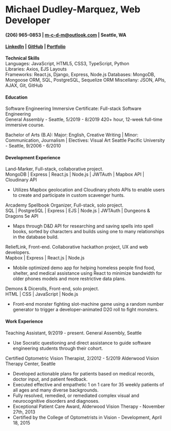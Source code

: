 # Michael Dudley-Marquez, Web Developer   
#### (206) 965-0853 | m-c-d-m@outlook.com | Seattle, WA    
#### [LinkedIn](https://linkedin.com/in/m-c-d-m) | [GitHub](https://github.com/mcdudley87) | [Portfolio](https://mcdm.dev) 

**Technical Skills**  
Languages:  	JavaScript,  HTML5,  CSS3,  TypeScript,  Python  
Libraries: 	Axios,  EJS Layouts    
Frameworks: 	React.js,  Django,  Express,  Node.js
Databases: 	MongoDB,  Mongoose ORM,  SQL,  PostgreSQL,  Sequelize ORM
Miscellany:  	JSON, APIs, AJAX, Git, GitHub

#### **Education**  
Software Engineering Immersive Certificate: Full-stack Software Engineering  
  General Assembly - Seattle, 5/2019 - 8/2019
  420+ hour, 12-week full-time immersive course.

Bachelor of Arts (B.A): Major: English, Creative Writing | Minor: Communication, Journalism | Electives: Visual Art
  Seattle Pacific University - Seattle, 9/2006 - 6/2010

#### **Development Experience**  
Land-Marker, Full-stack, collaborative project.    
  MongoDB | Express | React.js | Node.js | JWTAuth | Mapbox API | Cloudinary API
- Utilizes Mapbox geolocation and Cloudinary photo APIs to enable users to create and participate in custom scavenger hunts.

Arcademy Spellbook Organizer, Full-stack, solo project.    
  SQL | PostgreSQL | Express | EJS | Node.js | JWTAuth | Dungeons & Dragons 5e API
- Maps through D&D API for researching and saving spells into spell books, sorted by characters and builds using one to many relationships in the database build.

ReliefLink, Front-end. Collaborative hackathon project, UX and web developers.    
  Mapbox | Express | React.js | Node.js 
- Mobile optimized demo app for helping homeless people find food, shelter, and medical assistance using React to minimize bandwidth for older phones models and more restrictive data plans.

Demons & Dicerolls, Front-end, solo project.    
  HTML | CSS | JavaScript | Node.js 
- Front-end monster fighting slot-machine game using a random number generator to trigger a developer-animated D20 roll to fight monsters.

#### **Work Experience**  
Teaching Assistant, 9/2019 - present.
   General Assembly, Seattle   
- Use Socratic questioning and direct assistance to guide software engineering students through their cohort.  
 
Certified Optometric Vision Therapist, 2/2012 - 5/2019
   Alderwood Vision Therapy Center, Seattle       
- Developed actionable plans for patients based on medical records, doctor input, and patient feedback.
- Executed effective and empathetic 1 on 1 care for 35 weekly patients of all ages and many diverse backgrounds.
- Fully resolved, remedied, or remediated complex visual and neurocognitive disorders and diagnoses.
- Exceptional Patient Care Award, Alderwood Vision Therapy - November 27th, 2013
- Certified by the College of Optometrists in Vision - Development, April 18, 2015
